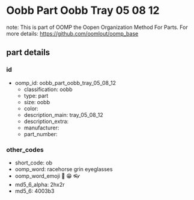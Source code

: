 # Oobb Part Oobb Tray 05 08 12  

note: This is part of OOMP the Oopen Organization Method For Parts. For more details: https://github.com/oomlout/oomp_base

##  part details





### id
* oomp_id: oobb_part_oobb_tray_05_08_12
  * classification: oobb
  * type: part
  * size: oobb
  * color: 
  * description_main: tray_05_08_12
  * description_extra: 
  * manufacturer: 
  * part_number: 

### other_codes
* short_code: ob
* oomp_word: racehorse grin eyeglasses
* oomp_word_emoji :racehorse: :grin: :eyeglasses:
* md5_6_alpha: 2hx2r
* md5_6: 4003b3